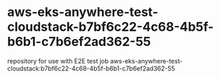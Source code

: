 # aws-eks-anywhere-test-cloudstack-b7bf6c22-4c68-4b5f-b6b1-c7b6ef2ad362-55
repository for use with E2E test job aws-eks-anywhere-test-cloudstack:b7bf6c22-4c68-4b5f-b6b1-c7b6ef2ad362-55
